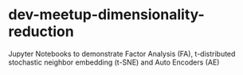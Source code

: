 # dev-meetup-dimensionality-reduction
Jupyter Notebooks to demonstrate Factor Analysis (FA), t-distributed stochastic neighbor embedding (t-SNE) and Auto Encoders (AE)
